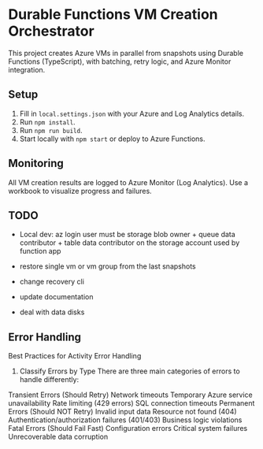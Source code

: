 # Durable Functions VM Creation Orchestrator

This project creates Azure VMs in parallel from snapshots using Durable Functions (TypeScript), with batching, retry logic, and Azure Monitor integration.

## Setup

1. Fill in `local.settings.json` with your Azure and Log Analytics details.
2. Run `npm install`.
3. Run `npm run build`.
4. Start locally with `npm start` or deploy to Azure Functions.

## Monitoring

All VM creation results are logged to Azure Monitor (Log Analytics). Use a workbook to visualize progress and failures.

## TODO

- Local dev: az login user must be storage blob owner + queue data contributor + table data contributor on the storage account used by function app

- restore single vm or vm group from the last snapshots
- change recovery cli
- update documentation
- deal with data disks



## Error Handling

Best Practices for Activity Error Handling
1. Classify Errors by Type
There are three main categories of errors to handle differently:

Transient Errors (Should Retry)
Network timeouts
Temporary Azure service unavailability
Rate limiting (429 errors)
SQL connection timeouts
Permanent Errors (Should NOT Retry)
Invalid input data
Resource not found (404)
Authentication/authorization failures (401/403)
Business logic violations
Fatal Errors (Should Fail Fast)
Configuration errors
Critical system failures
Unrecoverable data corruption

